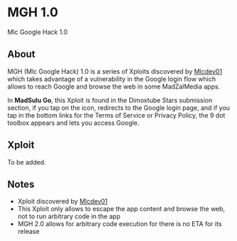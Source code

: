 # MGH 1.0

Mlc Google Hack 1.0

## About

MGH (Mlc Google Hack) 1.0 is a series of Xploits discovered by [Mlcdev01](https://github.com/Mlc01dev) which takes advantage of a vulnerability in the Google login flow which allows to reach Google and browse the web in some MadZalMedia apps.

In **MadSulu Go**, this Xploit is found in the Dimoxtube Stars submission section, if you tap on the icon, redirects to the Google login page, and if you tap in the bottom links for the Terms of Service or Privacy Policy, the 9 dot toolbox appears and lets you access Google.

## Xploit

To be added.

## Notes

- Xploit discovered by [Mlcdev01](https://github.com/Mlc01dev)
- This Xploit only allows to escape the app content and browse the web, not to run arbitrary code in the app
- MGH 2.0 allows for arbitrary code execution for there is no ETA for its release

